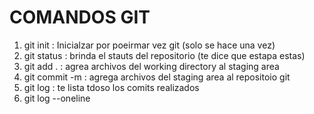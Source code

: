 # COMANDOS GIT
1. git init :  Inicialzar por poeirmar vez git (solo se hace una vez)
2. git status :  brinda el stauts del repositorio (te dice que estapa estas)
3. git add . : agrea archivos del working directory al staging area
4. git commit -m : agrega archivos del staging area al repositoio git
5. git log :  te lista tdoso los comits realizados
6. git log --oneline
